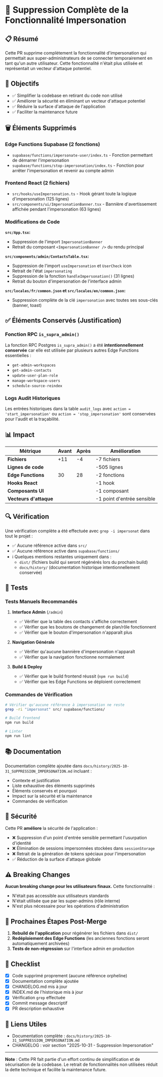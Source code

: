 # 🧹 Suppression Complète de la Fonctionnalité Impersonation

## 📋 Résumé

Cette PR supprime complètement la fonctionnalité d'impersonation qui permettait aux super-administrateurs de se connecter temporairement en tant qu'un autre utilisateur. Cette fonctionnalité n'était plus utilisée et représentait un vecteur d'attaque potentiel.

## 🎯 Objectifs

- ✅ Simplifier la codebase en retirant du code non utilisé
- ✅ Améliorer la sécurité en éliminant un vecteur d'attaque potentiel
- ✅ Réduire la surface d'attaque de l'application
- ✅ Faciliter la maintenance future

## 🗑️ Éléments Supprimés

### Edge Functions Supabase (2 fonctions)
- `supabase/functions/impersonate-user/index.ts` - Fonction permettant de démarrer l'impersonation
- `supabase/functions/stop-impersonation/index.ts` - Fonction pour arrêter l'impersonation et revenir au compte admin

### Frontend React (2 fichiers)
- `src/hooks/useImpersonation.ts` - Hook gérant toute la logique d'impersonation (125 lignes)
- `src/components/ui/ImpersonationBanner.tsx` - Bannière d'avertissement affichée pendant l'impersonation (63 lignes)

### Modifications de Code

**`src/App.tsx`:**
- Suppression de l'import `ImpersonationBanner`
- Retrait du composant `<ImpersonationBanner />` du rendu principal

**`src/components/admin/ContactsTable.tsx`:**
- Suppression de l'import `useImpersonation` et `UserCheck` icon
- Retrait de l'état `impersonating`
- Suppression de la fonction `handleImpersonation()` (31 lignes)
- Retrait du bouton d'impersonation de l'interface admin

**`src/locales/fr/common.json` et `src/locales/en/common.json`:**
- Suppression complète de la clé `impersonation` avec toutes ses sous-clés (banner, toast)

## ✅ Éléments Conservés (Justification)

### Fonction RPC `is_supra_admin()`

La fonction RPC Postgres `is_supra_admin()` a été **intentionnellement conservée** car elle est utilisée par plusieurs autres Edge Functions essentielles :
- `get-admin-workspaces`
- `get-admin-contacts`
- `update-user-plan-role`
- `manage-workspace-users`
- `schedule-source-reindex`

### Logs Audit Historiques

Les entrées historiques dans la table `audit_logs` avec `action = 'start_impersonation'` ou `action = 'stop_impersonation'` sont conservées pour l'audit et la traçabilité.

## 📊 Impact

| Métrique | Avant | Après | Amélioration |
|----------|-------|-------|--------------|
| **Fichiers** | +11 | -4 | -7 fichiers |
| **Lignes de code** | | | -505 lignes |
| **Edge Functions** | 30 | 28 | -2 fonctions |
| **Hooks React** | | | -1 hook |
| **Composants UI** | | | -1 composant |
| **Vecteurs d'attaque** | | | -1 point d'entrée sensible |

## 🔍 Vérification

Une vérification complète a été effectuée avec `grep -i impersonat` dans tout le projet :
- ✅ Aucune référence active dans `src/`
- ✅ Aucune référence active dans `supabase/functions/`
- ℹ️ Quelques mentions restantes uniquement dans :
  - `dist/` (fichiers build qui seront régénérés lors du prochain build)
  - `docs/history/` (documentation historique intentionnellement conservée)

## 🧪 Tests

### Tests Manuels Recommandés

1. **Interface Admin** (`/admin`)
   - ✅ Vérifier que la table des contacts s'affiche correctement
   - ✅ Vérifier que les boutons de changement de plan/rôle fonctionnent
   - ✅ Vérifier que le bouton d'impersonation n'apparaît plus

2. **Navigation Générale**
   - ✅ Vérifier qu'aucune bannière d'impersonation n'apparaît
   - ✅ Vérifier que la navigation fonctionne normalement

3. **Build & Deploy**
   - ✅ Vérifier que le build frontend réussit (`npm run build`)
   - ✅ Vérifier que les Edge Functions se déploient correctement

### Commandes de Vérification

```bash
# Vérifier qu'aucune référence à impersonation ne reste
grep -ri "impersonat" src/ supabase/functions/

# Build frontend
npm run build

# Linter
npm run lint
```

## 📚 Documentation

Documentation complète ajoutée dans `docs/history/2025-10-31_SUPPRESSION_IMPERSONATION.md` incluant :
- Contexte et justification
- Liste exhaustive des éléments supprimés
- Éléments conservés et pourquoi
- Impact sur la sécurité et la maintenance
- Commandes de vérification

## 🔐 Sécurité

Cette PR **améliore** la sécurité de l'application :
- ❌ Suppression d'un point d'entrée sensible permettant l'usurpation d'identité
- ❌ Élimination de sessions impersonnées stockées dans `sessionStorage`
- ❌ Retrait de la génération de tokens spéciaux pour l'impersonation
- ✅ Réduction de la surface d'attaque globale

## ⚠️ Breaking Changes

**Aucun breaking change pour les utilisateurs finaux.** Cette fonctionnalité :
- N'était pas accessible aux utilisateurs standards
- N'était utilisée que par les super-admins (rôle interne)
- N'est plus nécessaire pour les opérations d'administration

## 🚀 Prochaines Étapes Post-Merge

1. **Rebuild de l'application** pour régénérer les fichiers dans `dist/`
2. **Redéploiement des Edge Functions** (les anciennes fonctions seront automatiquement archivées)
3. **Tests de non-régression** sur l'interface admin en production

## 📝 Checklist

- [x] Code supprimé proprement (aucune référence orpheline)
- [x] Documentation complète ajoutée
- [x] CHANGELOG.md mis à jour
- [x] INDEX.md de l'historique mis à jour
- [x] Vérification `grep` effectuée
- [x] Commit message descriptif
- [x] PR description exhaustive

## 🔗 Liens Utiles

- Documentation complète : `docs/history/2025-10-31_SUPPRESSION_IMPERSONATION.md`
- CHANGELOG : voir section "2025-10-31 - Suppression Impersonation"

---

**Note** : Cette PR fait partie d'un effort continu de simplification et de sécurisation de la codebase. Le retrait de fonctionnalités non utilisées réduit la dette technique et facilite la maintenance future.

